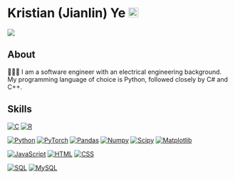 # Kristian (Jianlin) Ye <a href="https://www.linkedin.com/in/jye9/"><img src="https://cdn.jsdelivr.net/npm/simple-icons@v3/icons/linkedin.svg" width="22px" alt="linkedin"></a>

<img src="https://github-readme-stats.vercel.app/api?username=JYe9&count_private=true&show_icons=true&include_all_commits=true" />

## About 
👨🏻‍💻 I am a software engineer with an electrical engineering background. My programming language of choice is Python, followed closely by C# and C++.

## Skills

[![C](https://img.shields.io/badge/-A8B9CC?style=flat&logo=c&logoColor=white&link=https://github.com/JYe9)](https://github.com/JYe9)
[![R](https://img.shields.io/badge/-R-blue?style=flat&logo=R&logoColor=white&link=https://github.com/JYe9)](https://github.com/JYe9)

[![Python](https://img.shields.io/badge/-Python-black?style=flat&logo=python&link=https://github.com/JYe9)](https://github.com/JYe9)
[![PyTorch](https://img.shields.io/badge/-PyTorch-EE4C2C?style=flat&logo=PyTorch&logoColor=white&link=https://github.com/JYe9)](https://github.com/JYe9)
[![Pandas](https://img.shields.io/badge/-Pandas-150458?style=flat&logo=Pandas&link=https://github.com/JYe9)](https://github.com/JYe9)
[![Numpy](https://img.shields.io/badge/-Numpy-lightgray?style=flat&logo=Numpy&logoColor=white&link=https://github.com/JYe9)](https://github.com/JYe9)
[![Scipy](https://img.shields.io/badge/-Scipy-blue?style=flat&logo=Scipy&logoColor=white&link=https://github.com/JYe9)](https://github.com/JYe9)
[![Matplotlib](https://img.shields.io/badge/-Matplotlib-black?style=flat&logo=Matplotlib&logoColor=white&link=https://github.com/JYe9)](https://github.com/JYe9)

[![JavaScript](https://img.shields.io/badge/-JavaScript-black?style=flat&logo=javascript&link=https://github.com/JYe9/Front-End-Dev)](https://github.com/JYe9/)
[![HTML](https://img.shields.io/badge/-HTML5-E34F26?style=flat&logo=html5&logoColor=white&link=https://github.com/JYe9/Front-End-Dev)](https://github.com/JYe9) 
[![CSS](https://img.shields.io/badge/-CSS3-1572B6?style=flat&logo=css3&link=https://github.com/JYe9/Front-End-Dev)](https://github.com/JYe9) 

[![SQL](https://img.shields.io/badge/-SQL-orange?style=flat&logo=sql&link=https://github.com/JYe9)](https://github.com/JYe9)
[![MySQL](https://img.shields.io/badge/-MySQL-lightgray?style=flat&logo=mysql&link=https://github.com/JYe9)](https://github.com/JYe9)

